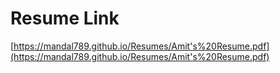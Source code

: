 # Resume Link
[https://mandal789.github.io/Resumes/Amit's%20Resume.pdf](https://mandal789.github.io/Resumes/Amit's%20Resume.pdf)